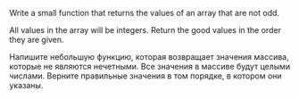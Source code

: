 Write a small function that returns the values of an array that are not odd.

All values in the array will be integers. Return the good values in the order they are given.

Напишите небольшую функцию, которая возвращает значения массива, которые не являются нечетными. Все значения в массиве будут целыми числами. Верните правильные значения в том порядке, в котором они указаны.
